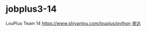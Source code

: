 # jobplus3-14
LouPlus Team 14 https://www.shiyanlou.com/louplus/python
[贤达](https://github.com/shiyanlou)

